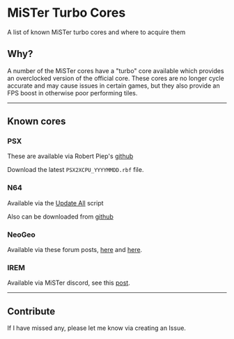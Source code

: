 # MiSTer Turbo Cores

A list of known MiSTer turbo cores and where to acquire them

## Why?

A number of the MiSTer cores have a "turbo" core available which provides an overclocked version of the official core.
These cores are no longer cycle accurate and may cause issues in certain games, but they also provide an FPS boost in otherwise poor performing tiles.

---

## Known cores

### PSX

These are available via Robert Piep's [github](https://github.com/RobertPeip/PSX_MiSTer/tree/main/releases)

Download the latest `PSX2XCPU_YYYYMMDD.rbf` file.

### N64

Available via the [Update All](https://github.com/theypsilon/Update_All_MiSTer) script

Also can be downloaded from [github](https://github.com/MiSTer-devel/N64_MiSTer/tree/main/releases_turbo)

### NeoGeo

Available via these forum posts, [here](https://misterfpga.org/viewtopic.php?p=14528#p14528) and [here](https://misterfpga.org/viewtopic.php?p=14535#p14535).


### IREM

Available via MiSTer discord, see this [post](https://discord.com/channels/647909397477195803/1089922738682089554/1108604187945730049).

---

## Contribute

If I have missed any, please let me know via creating an Issue.


